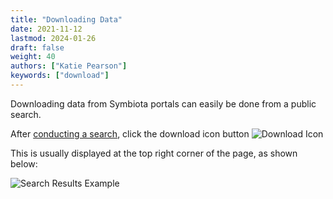 ```yaml
---
title: "Downloading Data"
date: 2021-11-12
lastmod: 2024-01-26
draft: false
weight: 40
authors: ["Katie Pearson"]
keywords: ["download"]
---
```


Downloading data from Symbiota portals can easily be done from a public search.

After [conducting a search](/User_Guide/searching_records), click the download icon button ![Download Icon](/img/dl2.png)

This is usually displayed at the top right corner of the page, as shown below:

![Search Results Example](/img/search3.png)
